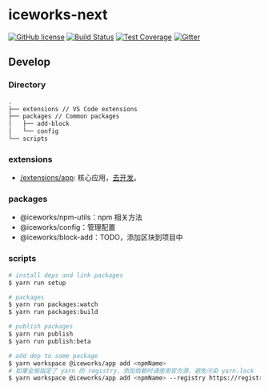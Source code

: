 # iceworks-next

<a href="/LICENSE"><img src="https://img.shields.io/badge/license-MIT-blue.svg" alt="GitHub license" /></a>
<a href="https://travis-ci.com/ice-lab/iceworks-next"><img src="https://travis-ci.comice-labr/iceworks-next.svg?branch=master" alt="Build Status" /></a>
<a href="https://codecov.io/gh/ice-lab/iceworks-next"><img src="https://img.shields.io/codecov/c/github/ice-lab/iceworks-next/master.svg" alt="Test Coverage" /></a>
<a href="https://gitter.im/ice-lab/iceworks-next"><img src="https://badges.gitter.imice-labr/iceworks-next.svg" alt="Gitter" /></a>

## Develop

### Directory

```md
.
├── extensions // VS Code extensions
├── packages // Common packages
│   ├── add-block
│   └── config
└── scripts
```

### extensions

- [/extensions/app](/extensions/app): 核心应用，[去开发](/extensions/app)。

### packages

- @iceworks/npm-utils：npm 相关方法
- @iceworks/config：管理配置
- @iceworks/block-add：TODO，添加区块到项目中

### scripts

```bash
# install deps and link packages
$ yarn run setup

# packages
$ yarn run packages:watch
$ yarn run packages:build

# publish packages
$ yarn run publish
$ yarn run publish:beta

# add dep to some package
$ yarn workspace @iceworks/app add <npmName>
# 如果全局指定了 yarn 的 registry，添加依赖时请使用官方源，避免污染 yarn.lock
$ yarn workspace @iceworks/app add <npmName> --registry https://registry.yarnpkg.com
```